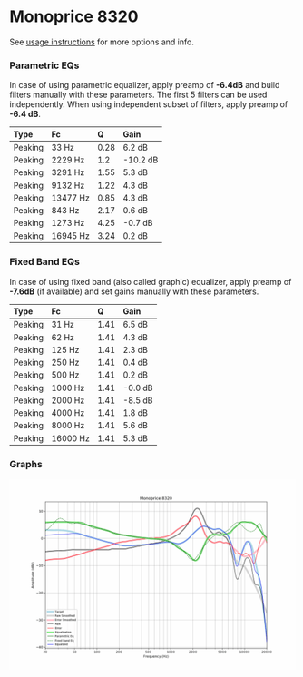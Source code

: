 # Monoprice 8320
See [usage instructions](https://github.com/jaakkopasanen/AutoEq#usage) for more options and info.

### Parametric EQs
In case of using parametric equalizer, apply preamp of **-6.4dB** and build filters manually
with these parameters. The first 5 filters can be used independently.
When using independent subset of filters, apply preamp of **-6.4 dB**.

| Type    | Fc       |    Q | Gain     |
|:--------|:---------|:-----|:---------|
| Peaking | 33 Hz    | 0.28 | 6.2 dB   |
| Peaking | 2229 Hz  | 1.2  | -10.2 dB |
| Peaking | 3291 Hz  | 1.55 | 5.3 dB   |
| Peaking | 9132 Hz  | 1.22 | 4.3 dB   |
| Peaking | 13477 Hz | 0.85 | 4.3 dB   |
| Peaking | 843 Hz   | 2.17 | 0.6 dB   |
| Peaking | 1273 Hz  | 4.25 | -0.7 dB  |
| Peaking | 16945 Hz | 3.24 | 0.2 dB   |

### Fixed Band EQs
In case of using fixed band (also called graphic) equalizer, apply preamp of **-7.6dB**
(if available) and set gains manually with these parameters.

| Type    | Fc       |    Q | Gain    |
|:--------|:---------|:-----|:--------|
| Peaking | 31 Hz    | 1.41 | 6.5 dB  |
| Peaking | 62 Hz    | 1.41 | 4.3 dB  |
| Peaking | 125 Hz   | 1.41 | 2.3 dB  |
| Peaking | 250 Hz   | 1.41 | 0.4 dB  |
| Peaking | 500 Hz   | 1.41 | 0.2 dB  |
| Peaking | 1000 Hz  | 1.41 | -0.0 dB |
| Peaking | 2000 Hz  | 1.41 | -8.5 dB |
| Peaking | 4000 Hz  | 1.41 | 1.8 dB  |
| Peaking | 8000 Hz  | 1.41 | 5.6 dB  |
| Peaking | 16000 Hz | 1.41 | 5.3 dB  |

### Graphs
![](./Monoprice%208320.png)